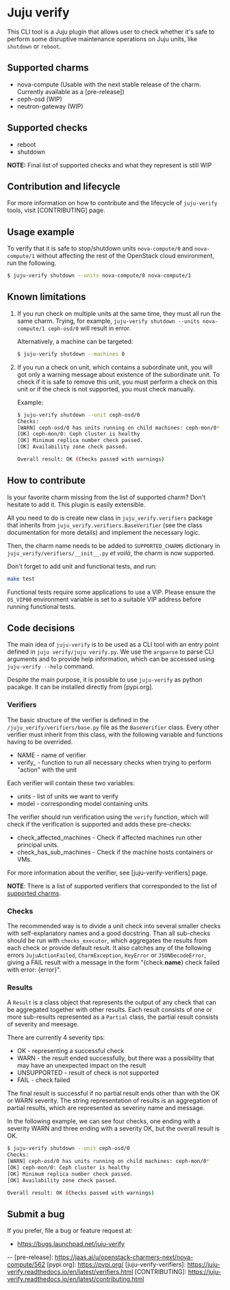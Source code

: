 # Juju verify

This CLI tool is a Juju plugin that allows user to check whether it's safe
to perform some disruptive maintenance operations on Juju units, like `shutdown`
or `reboot`.

## Supported charms

* nova-compute (Usable with the next stable release of the charm. Currently available as a [pre-release])
* ceph-osd (WIP)
* neutron-gateway (WIP)

## Supported checks

* reboot
* shutdown

**NOTE:** Final list of supported checks and what they represent is still WIP

## Contribution and lifecycle

For more information on how to contribute and the lifecycle of ``juju-verify`` tools,
visit [CONTRIBUTING] page.

## Usage example

To verify that it is safe to stop/shutdown units `nova-compute/0` and
`nova-compute/1` without affecting the rest of the OpenStack cloud environment,
run the following.

```bash
$ juju-verify shutdown --units nova-compute/0 nova-compute/1
```

## Known limitations

1. If you run check on multiple units at the same time, they must all run
   the same charm. Trying, for example, `juju-verify shutdown --units nova-compute/1
   ceph-osd/0` will result in error.

   Alternatively, a machine can be targeted:

   ```bash
   $ juju-verify shutdown --machines 0
   ```

2. If you run a check on unit, which contains a subordinate unit, you will got only
   a warning message about existence of the subordinate unit. To check if it is safe
   to remove this unit, you must perform a check on this unit or if the check is not
   supported, you must check manually.

   Example:
   ```bash
   $ juju-verify shutdown --unit ceph-osd/0
   Checks:
   [WARN] ceph-osd/0 has units running on child machines: ceph-mon/0*
   [OK] ceph-mon/0: Ceph cluster is healthy
   [OK] Minimum replica number check passed.
   [OK] Availability zone check passed.

   Overall result: OK (Checks passed with warnings)
   ```

## How to contribute

Is your favorite charm missing from the list of supported charm? Don't hesitate
to add it. This plugin is easily extensible.

All you need to do is create new class in `juju_verify.verifiers` package that
inherits from `juju_verify.verifiers.BaseVerifier` (see the class documentation for
more details) and implement the necessary logic.

Then, the charm name needs to be added to `SUPPORTED_CHARMS` dictionary in
`juju_verify/verifiers/__init__.py` *et voilà*, the charm is now supported.

Don't forget to add unit and functional tests, and run:

```bash
make test
```

Functional tests require some applications to use a VIP. Please ensure the `OS_VIP00`
environment variable is set to a suitable VIP address before running functional tests.

## Code decisions

The main idea of `juju-verify` is to be used as a CLI tool with an entry point defined
in `juju verify/juju verify.py`. We use the `argparse` to parse CLI arguments and to
provide help information, which can be accessed using `juju-verify --help` command.

Despite the main purpose, it is possible to use `juju-verify` as python pacakge. It
can be installed directly from [pypi.org].

### Verifiers

The basic structure of the verifier is defined in the `/juju_verify/verifiers/base.py`
file as the `BaseVerifier` class. Every other verifier must inherit from this class,
with the following variable and functions having to be overrided. 

* NAME - name of verifier
* verify_<action-with-unit> - function to run all necessary checks when trying to 
	                          perform "action" with the unit

Each verifier will contain these two variables:

* units - list of units we want to verify
* model - corresponding model containing units

The verifier should run verification using the `verify` function, which will check
if the verification is supported and adds these pre-checks:

* check_affected_machines - Check if affected machines run other principal units.
* check_has_sub_machines - Check if the machine hosts containers or VMs.

For more information about the verifier, see [juju-verify-verifiers] page.

**NOTE**: There is a list of supported verifiers that corresponded to the list of
[supported charms](#supported-charms).

### Checks

The recommended way is to divide a unit check into several smaller checks with
self-explanatory names and a good docstring. Than all sub-checks should be run with
`checks_executor`, which aggregates the results from each check or provide default
result. It also catches any of the following errors `JujuActionFailed`,
`CharmException`, `KeyError` or `JSONDecodeError`, giving a FAIL result with a message
in the form "{check.__name__} check failed with error: {error}".

### Results

A `Result` is a class object that represents the output of any check that can be
aggregated together with other results. Each result consists of one or more sub-results
represented as a `Partial` class, the partial result consists of severity and meesage.

There are currently 4 severity tips:

* OK - representing a successful check
* WARN - the result ended successfully, but there was a possibility that may have
         an unexpected impact on the result 
* UNSUPPORTED - result of check is not supported
* FAIL - check failed

The final result is successful if no partial result ends other than with the OK or
WARN severity. The string representation of results is an aggregation of partial
results, which are represented as severiny name and message.

In the following example, we can see four checks, one ending with a severity WARN
and three ending with a severity OK, but the overall result is OK.
   
```bash
$ juju-verify shutdown --unit ceph-osd/0
Checks:
[WARN] ceph-osd/0 has units running on child machines: ceph-mon/0*
[OK] ceph-mon/0: Ceph cluster is healthy
[OK] Minimum replica number check passed.
[OK] Availability zone check passed.

Overall result: OK (Checks passed with warnings)
```

## Submit a bug

If you prefer, file a bug or feature request at:

* https://bugs.launchpad.net/juju-verify


--
[pre-release]: https://jaas.ai/u/openstack-charmers-next/nova-compute/562
[pypi.org]: https://pypi.org/
[juju-verify-verifiers]: https://juju-verify.readthedocs.io/en/latest/verifiers.html
[CONTRIBUTING]: https://juju-verify.readthedocs.io/en/latest/contributing.html